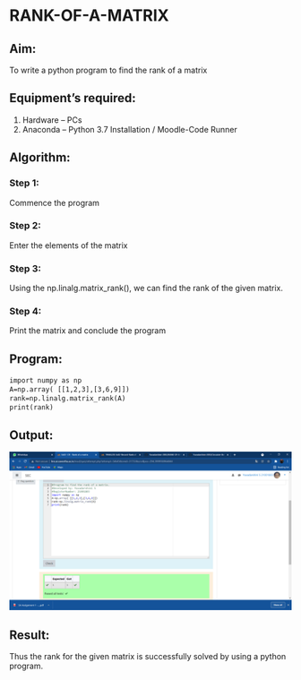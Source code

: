 # RANK-OF-A-MATRIX
## Aim:
To write a python program to find the rank of a matrix
## Equipment’s required:
1. 	Hardware – PCs
2. 	Anaconda – Python 3.7 Installation / Moodle-Code Runner
## Algorithm:
### Step 1: 
Commence the program
### Step 2: 
Enter the elements of the matrix
### Step 3: 
Using the np.linalg.matrix_rank(), we can find the rank of the given matrix.
### Step 4:
Print the matrix and conclude the program
## Program:
~~~
import numpy as np
A=np.array( [[1,2,3],[3,6,9]])
rank=np.linalg.matrix_rank(A)
print(rank)
~~~
## Output:
![GitHub Logo](rank.png)
## Result:
Thus the rank for the given matrix is successfully solved by  using a python program.

